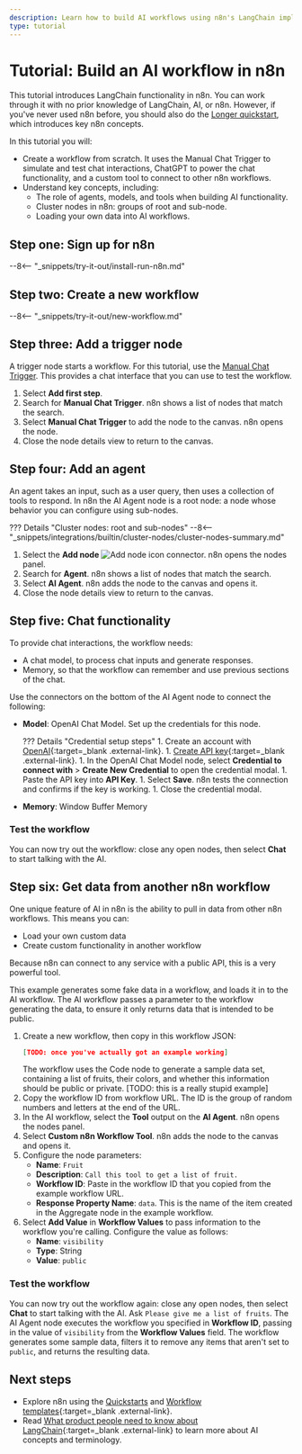 ```yaml
---
description: Learn how to build AI workflows using n8n's LangChain implementation. You'll build a chat workflow that uses ChatGPT and pulls in data from other n8n workflows.
type: tutorial
---
```


# Tutorial: Build an AI workflow in n8n

This tutorial introduces LangChain functionality in n8n. You can work through it with no prior knowledge of LangChain, AI, or n8n. However, if you've never used n8n before, you should also do the [Longer quickstart](/try-it-out/longer-introduction/), which introduces key n8n concepts.

In this tutorial you will:

* Create a workflow from scratch. It uses the Manual Chat Trigger to simulate and test chat interactions, ChatGPT to power the chat functionality, and a custom tool to connect to other n8n workflows.
* Understand key concepts, including:
	* The role of agents, models, and tools when building AI functionality.
	* Cluster nodes in n8n: groups of root and sub-node.
	* Loading your own data into AI workflows.

## Step one: Sign up for n8n

--8<-- "_snippets/try-it-out/install-run-n8n.md"

## Step two: Create a new workflow

--8<-- "_snippets/try-it-out/new-workflow.md"

## Step three: Add a trigger node

A trigger node starts a workflow. For this tutorial, use the [Manual Chat Trigger](/integrations/builtin/core-nodes/n8n-nodes-langchain.manualchattrigger/). This provides a chat interface that you can use to test the workflow.

1. Select **Add first step**.
1. Search for **Manual Chat Trigger**. n8n shows a list of nodes that match the search.
1. Select **Manual Chat Trigger** to add the node to the canvas. n8n opens the node.
1. Close the node details view to return to the canvas.

## Step four: Add an agent

An agent takes an input, such as a user query, then uses a collection of tools to respond. In n8n the AI Agent node is a root node: a node whose behavior you can configure using sub-nodes.

??? Details "Cluster nodes: root and sub-nodes"
	--8<-- "_snippets/integrations/builtin/cluster-nodes/cluster-nodes-summary.md"

1. Select the **Add node** <span class="inline-image">![Add node icon](/_images/try-it-out/add-node.png)</span> connector. n8n opens the nodes panel.
1. Search for **Agent**. n8n shows a list of nodes that match the search.
1. Select **AI Agent**. n8n adds the node to the canvas and opens it.
1. Close the node details view to return to the canvas.

## Step five: Chat functionality

To provide chat interactions, the workflow needs:

* A chat model, to process chat inputs and generate responses.
* Memory, so that the workflow can remember and use previous sections of the chat.

Use the connectors on the bottom of the AI Agent node to connect the following:

* **Model**: OpenAI Chat Model. 
	Set up the credentials for this node.

	??? Details "Credential setup steps"
		1. Create an account with [OpenAI](https://openai.com/){:target=_blank .external-link}. 1. [Create API key](https://platform.openai.com/api-keys){:target=_blank .external-link}. 
		1. In the OpenAI Chat Model node, select **Credential to connect with** > **Create New Credential** to open the credential modal.
		1. Paste the API key into **API Key**.
		1. Select **Save**. n8n tests the connection and confirms if the key is working.
		1. Close the credential modal.

* **Memory**: Window Buffer Memory

### Test the workflow

You can now try out the workflow: close any open nodes, then select **Chat** to start talking with the AI.

## Step six: Get data from another n8n workflow

One unique feature of AI in n8n is the ability to pull in data from other n8n workflows. This means you can:

* Load your own custom data
* Create custom functionality in another workflow

Because n8n can connect to any service with a public API, this is a very powerful tool.

This example generates some fake data in a workflow, and loads it in to the AI workflow. The AI workflow passes a parameter to the workflow generating the data, to ensure it only returns data that is intended to be public.

1. Create a new workflow, then copy in this workflow JSON:
	```json
	[TODO: once you've actually got an example working]
	```
	The workflow uses the Code node to generate a sample data set, containing a list of fruits, their colors, and whether this information should be public or private. [TODO: this is a really stupid example]
1. Copy the workflow ID from workflow URL. The ID is the group of random numbers and letters at the end of the URL.
1. In the AI workflow, select the **Tool** output on the **AI Agent**. n8n opens the nodes panel.
1. Select **Custom n8n Workflow Tool**. n8n adds the node to the canvas and opens it.
1. Configure the node parameters:
	* **Name**: `Fruit`
	* **Description**: `Call this tool to get a list of fruit.`
	* **Workflow ID**: Paste in the workflow ID that you copied from the example workflow URL.
	* **Response Property Name**: `data`. This is the name of the item created in the Aggregate node in the example workflow.
1. Select **Add Value** in **Workflow Values** to pass information to the workflow you're calling. Configure the value as follows:
	* **Name**: `visibility`
	* **Type**: String
	* **Value**: `public`

### Test the workflow

You can now try out the workflow again: close any open nodes, then select **Chat** to start talking with the AI. Ask `Please give me a list of fruits`. The AI Agent node executes the workflow you specified in **Workflow ID**, passing in the value of `visibility` from the **Workflow Values** field. The workflow generates some sample data, filters it to remove any items that aren't set to `public`, and returns the resulting data.

## Next steps

* Explore n8n using the [Quickstarts](/try-it-out/) and [Workflow templates](https://n8n.io/workflows/){:target=_blank .external-link}.
* Read [What product people need to know about LangChain](https://www.commandbar.com/blog/langchain-guide){:target=_blank .external-link} to learn more about AI concepts and terminology.
